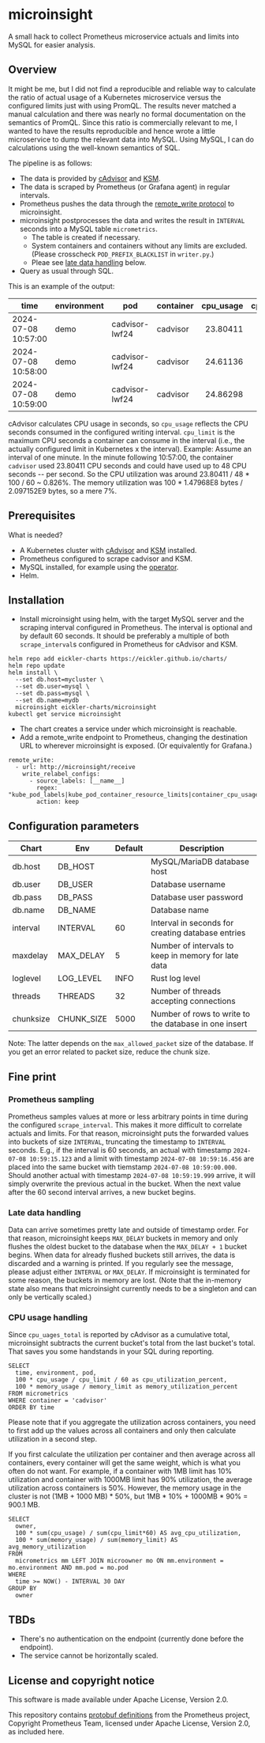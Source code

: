 # microinsight

A small hack to collect Prometheus microservice actuals and limits into MySQL for easier analysis.

## Overview

It might be me, but I did not find a reproducible and reliable way to calculate the ratio of actual usage of a Kubernetes microservice versus the configured limits just with using PromQL. The results never matched a manual calculation and there was nearly no formal documentation on the semantics of PromQL. Since this ratio is commercially relevant to me, I wanted to have the results reproducible and hence wrote a little microservice to dump the relevant data into MySQL. Using MySQL, I can do calculations using the well-known semantics of SQL.

The pipeline is as follows:

* The data is provided by [cAdvisor](https://github.com/google/cadvisor) and [KSM](https://github.com/kubernetes/kube-state-metrics).
* The data is scraped by Prometheus (or Grafana agent) in regular intervals.
* Prometheus pushes the data through the [remote_write protocol](https://docs.google.com/document/d/1LPhVRSFkGNSuU1fBd81ulhsCPR4hkSZyyBj1SZ8fWOM/edit?tab=t.0) to microinsight.
* microinsight postprocesses the data and writes the result in `INTERVAL` seconds into a MySQL table `micrometrics`.
  * The table is created if necessary.
  * System containers and containers without any limits are excluded. (Please crosscheck `POD_PREFIX_BLACKLIST` in `writer.py`.)
  * Pleae see [late data handling](#late-data-handling) below.
* Query as usual through SQL.

This is an example of the output:

| time                | environment | pod            | container | cpu_usage | cpu_limit | memory_usage | memory_limit |
| ------------------- | ----------- | -------------- | --------- | --------: | --------: | -----------: | -----------: |
| 2024-07-08 10:57:00 | demo        | cadvisor-lwf24 | cadvisor  |  23.80411 |        48 |    1.47968E8 |   2.097152E9 |
| 2024-07-08 10:58:00 | demo        | cadvisor-lwf24 | cadvisor  |  24.61136 |        48 | 1.49573632E8 |   2.097152E9 |
| 2024-07-08 10:59:00 | demo        | cadvisor-lwf24 | cadvisor  |  24.86298 |        48 | 1.36855552E8 |   2.097152E9 |

cAdvisor calculates CPU usage in seconds, so `cpu_usage` reflects the CPU seconds consumed in the configured writing interval. `cpu_limit` is the maximum CPU seconds a container can consume in the interval (i.e., the actually configured limit in Kubernetes x the interval). Example: Assume an interval of one minute. In the minute following 10:57:00, the container `cadvisor` used 23.80411 CPU seconds and could have used up to 48 CPU seconds -- per second.  So the CPU utilization was around 23.80411 / 48 * 100 / 60 ~ 0.826%. The memory utilization was 100 * 1.47968E8 bytes / 2.097152E9 bytes, so a mere 7%.

## Prerequisites

What is needed?

* A Kubernetes cluster with [cAdvisor](https://github.com/google/cadvisor) and [KSM](https://github.com/kubernetes/kube-state-metrics) installed.
* Prometheus configured to scrape cadvisor and KSM.
* MySQL installed, for example using the [operator](https://dev.mysql.com/doc/mysql-operator/en/mysql-operator-installation.html).
* Helm.

## Installation

* Install microinsight using helm, with the target MySQL server and the scraping interval configured in Prometheus. The interval is optional and by default 60 seconds. It should be preferably a multiple of both `scrape_interval`s configured in Prometheus for cAdvisor and KSM.

```
helm repo add eickler-charts https://eickler.github.io/charts/
helm repo update
helm install \
  --set db.host=mycluster \
  --set db.user=mysql \
  --set db.pass=mysql \
  --set db.name=mydb
  microinsight eickler-charts/microinsight
kubectl get service microinsight
```

* The chart creates a service under which microinsight is reachable.
* Add a remote_write endpoint to Prometheus, changing the destination URL to wherever microinsight is exposed. (Or equivalently for Grafana.)

```
remote_write:
  - url: http://microinsight/receive
    write_relabel_configs:
      - source_labels: [__name__]
        regex: "kube_pod_labels|kube_pod_container_resource_limits|container_cpu_usage_seconds_total|container_memory_working_set_bytes"
        action: keep
```

## Configuration parameters

| Chart     | Env        | Default | Description                                           |
| --------- | ---------- | ------- | ----------------------------------------------------- |
| db.host   | DB_HOST    |         | MySQL/MariaDB database host                           |
| db.user   | DB_USER    |         | Database username                                     |
| db.pass   | DB_PASS    |         | Database user password                                |
| db.name   | DB_NAME    |         | Database name                                         |
| interval  | INTERVAL   | 60      | Interval in seconds for creating database entries     |
| maxdelay  | MAX_DELAY  | 5       | Number of intervals to keep in memory for late data   |
| loglevel  | LOG_LEVEL  | INFO    | Rust log level                                        |
| threads   | THREADS    | 32      | Number of threads accepting connections               |
| chunksize | CHUNK_SIZE | 5000    | Number of rows to write to the database in one insert |

Note: The latter depends on the `max_allowed_packet` size of the database. If you get an error related to packet size, reduce the chunk size.


## Fine print

### Prometheus sampling

Prometheus samples values at more or less arbitrary points in time during the configured `scrape_interval`. This makes it more difficult to correlate actuals and limits. For that reason, microinsight puts the forwarded values into buckets of size `INTERVAL`, truncating the timestamp to `INTERVAL` seconds. E.g., if the interval is 60 seconds, an actual with timestamp `2024-07-08 10:59:15.123` and a limit with timestamp  `2024-07-08 10:59:16.456` are placed into the same bucket with tiemstamp `2024-07-08 10:59:00.000`. Should another actual with timestamp `2024-07-08 10:59:19.999` arrive, it will simply overwrite the previous actual in the bucket. When the next value after the 60 second interval arrives, a new bucket begins.

### Late data handling

Data can arrive sometimes pretty late and outside of timestamp order. For that reason, microinsight keeps `MAX_DELAY` buckets in memory and only flushes the oldest bucket to the database when the `MAX_DELAY + 1` bucket begins. When data for already flushed buckets still arrives, the data is discarded and a warning is printed. If you regularly see the message, please adjust either `INTERVAL` or `MAX_DELAY`. If microinsight is terminated for some reason, the buckets in memory are lost. (Note that the in-memory state also means that microinsight currently needs to be a singleton and can only be vertically scaled.)

### CPU usage handling

Since `cpu_uages_total` is reported by cAdvisor as a cumulative total, microinsight subtracts the current bucket's total from the last bucket's total. That saves you some handstands in your SQL during reporting.

```
SELECT
  time, environment, pod,
  100 * cpu_usage / cpu_limit / 60 as cpu_utilization_percent,
  100 * memory_usage / memory_limit as memory_utilization_percent
FROM micrometrics
WHERE container = 'cadvisor'
ORDER BY time
```

Please note that if you aggregate the utilization across containers, you need to first add up the values across all containers and only then calculate utilization in a second step.

If you first calculate the utilization per container and then average across all containers, every container will get the same weight, which is what you often do not want. For example, if a container with 1MB limit has 10% utilization and container with 1000MB limit has 90% utilization, the average utilization across containers is 50%. However, the memory usage in the cluster is not (1MB + 1000 MB) * 50%, but 1MB * 10% + 1000MB * 90% = 900.1 MB.

```
SELECT
  owner,
  100 * sum(cpu_usage) / sum(cpu_limit*60) AS avg_cpu_utilization,
  100 * sum(memory_usage) / sum(memory_limit) AS avg_memory_utilization
FROM
  micrometrics mm LEFT JOIN microowner mo ON mm.environment = mo.environment AND mm.pod = mo.pod
WHERE
  time >= NOW() - INTERVAL 30 DAY
GROUP BY
  owner
```

## TBDs

* There's no authentication on the endpoint (currently done before the endpoint).
* The service cannot be horizontally scaled.

## License and copyright notice

This software is made available under Apache License, Version 2.0.

This repository contains [protobuf definitions](https://github.com/prometheus/prometheus/tree/release-2.53/prompb) from the Prometheus project, Copyright Prometheus Team, licensed under Apache License, Version 2.0, as included here.
